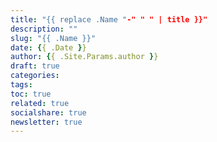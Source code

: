 ```yaml
---
title: "{{ replace .Name "-" " " | title }}"
description: ""
slug: "{{ .Name }}"
date: {{ .Date }}
author: {{ .Site.Params.author }}
draft: true
categories:
tags:
toc: true
related: true
socialshare: true
newsletter: true
---
```


